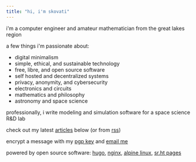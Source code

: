 ```yaml
---
title: "hi, i'm skovati"
---
```


i'm a computer engineer and amateur mathematician from the great lakes region

a few things i'm passionate about:
- digital minimalism
- simple, ethical, and sustainable technology
- free, libre, and open source software
- self hosted and decentralized systems
- privacy, anonymity, and cybersecurity
- electronics and circuits
- mathematics and philosophy
- astronomy and space science

professionally, i write modeling and simulation software for a space science R&D lab

check out my latest [articles](/articles) below (or from [rss](/articles/index.xml))

encrypt a message with my [pgp key](/pgp) and [email me](mailto:mail@skovati.dev)

powered by open source software: [hugo](https://gohugo.io/), [nginx](https://nginx.org/en/), [alpine linux](https://www.alpinelinux.org/), [sr.ht pages](https://srht.site)

